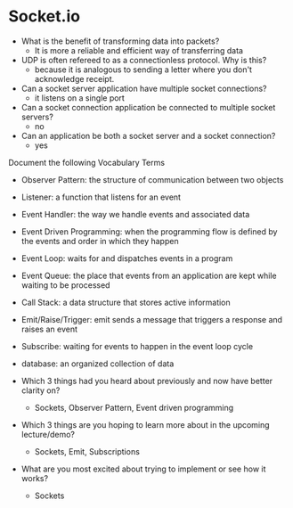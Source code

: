 # Socket.io

- What is the benefit of transforming data into packets?
    - It is more a reliable and efficient way of transferring data
- UDP is often refereed to as a connectionless protocol. Why is this?
    - because it is analogous to sending a letter where you don't acknowledge receipt.
- Can a socket server application have multiple socket connections?
    - it listens on a single port
- Can a socket connection application be connected to multiple socket servers?
    - no
- Can an application be both a socket server and a socket connection?
    - yes

Document the following Vocabulary Terms

- Observer Pattern: the structure of communication between two objects
- Listener: a function that listens for an event
- Event Handler: the way we handle events and associated data
- Event Driven Programming: when the programming flow is defined by the events and order in which they happen
- Event Loop: waits for and dispatches events in a program
- Event Queue: the place that events from an application are kept while waiting to be processed
- Call Stack: a data structure that stores active information
- Emit/Raise/Trigger: emit sends a message that triggers a response and raises an event
- Subscribe: waiting for events to happen in the event loop cycle
- database: an organized collection of data

- Which 3 things had you heard about previously and now have better clarity on?
    - Sockets, Observer Pattern, Event driven programming
- Which 3 things are you hoping to learn more about in the upcoming lecture/demo?
    - Sockets, Emit, Subscriptions
- What are you most excited about trying to implement or see how it works?
    - Sockets
